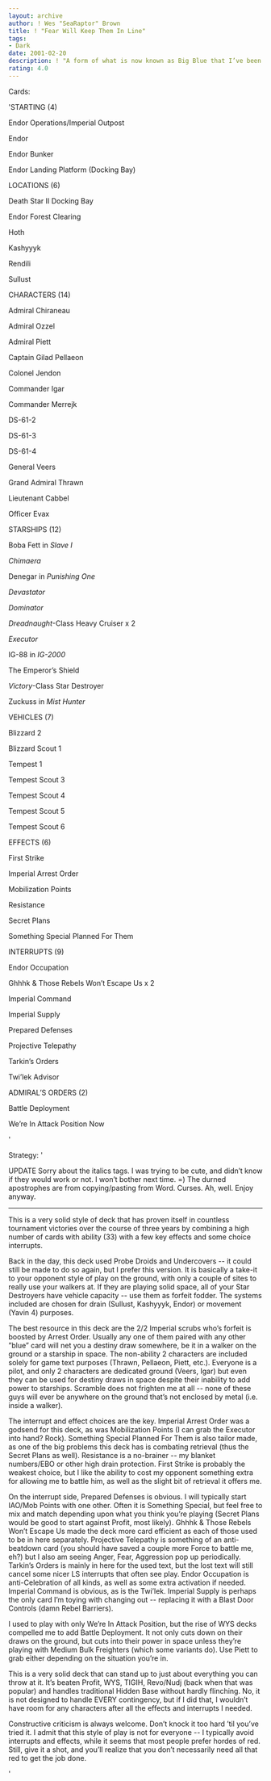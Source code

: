 ```yaml
---
layout: archive
author: ! Wes "SeaRaptor" Brown
title: ! "Fear Will Keep Them In Line"
tags:
- Dark
date: 2001-02-20
description: ! "A form of what is now known as Big Blue that I’ve been playing since Hoth’s release.  Updated over the years, of course -- a balanced space/ground deck capable of doing it’s own thing, or taking it to your opponent."
rating: 4.0
---
```

Cards: 

'STARTING (4)

Endor Operations/Imperial Outpost

Endor

Endor Bunker

Endor Landing Platform (Docking Bay)


LOCATIONS (6)

Death Star II Docking Bay

Endor Forest Clearing

Hoth

Kashyyyk

Rendili

Sullust


CHARACTERS (14)

Admiral Chiraneau

Admiral Ozzel

Admiral Piett

Captain Gilad Pellaeon

Colonel Jendon

Commander Igar

Commander Merrejk

DS-61-2

DS-61-3

DS-61-4

General Veers

Grand Admiral Thrawn

Lieutenant Cabbel

Officer Evax


STARSHIPS (12)

Boba Fett in <i>Slave I</i>

<i>Chimaera</i>

Denegar in <i>Punishing One</i>

<i>Devastator</i>

<i>Dominator</i>

<i>Dreadnaught</i>-Class Heavy Cruiser x 2

<i>Executor</i>

IG-88 in <i>IG-2000</i>

The Emperor&#8217;s Shield 

<i>Victory</i>-Class Star Destroyer

Zuckuss in <i>Mist Hunter</i>


VEHICLES (7)

Blizzard 2

Blizzard Scout 1

Tempest 1

Tempest Scout 3

Tempest Scout 4

Tempest Scout 5

Tempest Scout 6


EFFECTS (6)

First Strike

Imperial Arrest Order

Mobilization Points

Resistance

Secret Plans

Something Special Planned For Them


INTERRUPTS (9)

Endor Occupation

Ghhhk & Those Rebels Won&#8217;t Escape Us x 2

Imperial Command

Imperial Supply

Prepared Defenses

Projective Telepathy

Tarkin&#8217;s Orders

Twi&#8217;lek Advisor


ADMIRAL&#8217;S ORDERS (2)

Battle Deployment

We&#8217;re In Attack Position Now


'

Strategy: '

UPDATE  Sorry about the italics tags. I was trying to be cute, and didn’t know if they would work or not.  I won’t bother next time. =)  The durned apostrophes are from copying/pasting from Word.  Curses.  Ah, well.  Enjoy anyway.


******


This is a very solid style of deck that has proven itself in countless tournament victories over the course of three years by combining a high number of cards with ability (33) with a few key effects and some choice interrupts.  


Back in the day, this deck used Probe Droids and Undercovers -- it could still be made to do so again, but I prefer this version.  It is basically a take-it to  your opponent style of play on the ground, with only a couple of sites to really use your walkers at.  If they are playing solid space, all of your Star Destroyers have vehicle capacity -- use them as forfeit fodder.  The systems included are chosen for drain (Sullust, Kashyyyk, Endor) or movement (Yavin 4) purposes.  


The best resource in this deck are the 2/2 Imperial scrubs who’s forfeit is boosted by Arrest Order.  Usually any one of them paired with any other ”blue” card will net you a destiny draw somewhere, be it in a walker on the ground or a starship in space.  The non-ability 2 characters are included solely for game text purposes (Thrawn, Pellaeon, Piett, etc.).   Everyone is a pilot, and only 2 characters are dedicated ground (Veers, Igar) but even they can be used for destiny draws in space despite their inability to add power to starships.   Scramble does not frighten me at all -- none of these guys will ever be anywhere on the ground that’s not enclosed by metal (i.e. inside a walker).


The interrupt and effect choices are the key. Imperial Arrest Order was a godsend for this deck, as was Mobilization Points (I can grab the Executor into hand?  Rock).  Something Special Planned For Them is also tailor made, as one of the big problems this deck has is combating retrieval (thus the Secret Plans as well).  Resistance is a no-brainer -- my blanket numbers/EBO or other high drain protection.  First Strike is probably the weakest choice, but I like the ability to cost my opponent something extra for allowing me to battle him, as well as the slight bit of retrieval it offers me.  


On the interrupt side, Prepared Defenses is obvious.   I will typically start IAO/Mob Points with one other.  Often it is Something Special, but feel free to mix and match depending upon what you think you’re playing (Secret Plans would be good to start against Profit, most likely).  Ghhhk & Those Rebels Won’t Escape Us made the deck more card efficient as each of those used to be in here separately.  Projective Telepathy is something of an anti-beatdown card (you should have saved a couple more Force to battle me, eh?) but I also am seeing Anger, Fear, Aggression pop up periodically.  Tarkin’s Orders is mainly in here for the used text, but the lost text will still cancel some nicer LS interrupts that often see play.  Endor Occupation is anti-Celebration of all kinds, as well as some extra activation if needed.  Imperial Command is obvious, as is the Twi’lek.   Imperial Supply is perhaps the only card I’m toying with changing out -- replacing it with a Blast Door Controls (damn Rebel Barriers).


I used to play with only We’re In Attack Position, but the rise of WYS decks compelled me to add Battle Deployment.  It not only cuts down on their draws on the ground, but cuts into their power in space unless they’re playing with Medium Bulk Freighters (which some variants do).  Use  Piett to grab either depending on the situation you’re in.  


This is a very solid deck that can stand up to just about everything you can throw at it.  It’s beaten Profit, WYS, TIGIH, Revo/Nudj (back when that was popular) and handles traditional Hidden Base without hardly flinching.   No, it is not designed to handle EVERY contingency, but if I did that, I wouldn’t have room for any characters after all the effects and interrupts I needed.  


Constructive criticism is always welcome.  Don’t knock it too hard ’til you’ve tried it.  I admit that this style of play is not for everyone -- I typically avoid interrupts and effects, while it seems that most people prefer hordes of red.  Still, give it a shot, and you’ll realize that you don’t necessarily need all that red to get the job done.

'